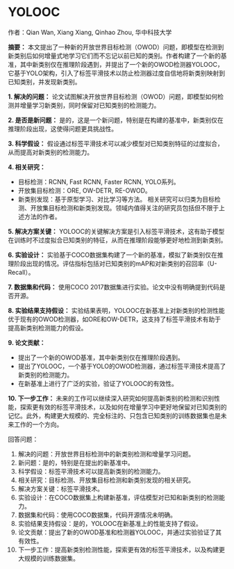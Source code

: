 # YOLOOC

作者：Qian Wan, Xiang Xiang, Qinhao Zhou, 华中科技大学

**摘要：** 本文提出了一种新的开放世界目标检测（OWOD）问题，即模型在检测到新类别后如何增量式地学习它们而不忘记以前已知的类别。作者构建了一个新的基准，其中新类别仅在推理阶段遇到，并提出了一个新的OWOD检测器YOLOOC，它基于YOLO架构，引入了标签平滑技术以防止检测器过度自信地将新类别映射到已知类别，并发现新类别。

**1. 解决的问题：** 论文试图解决开放世界目标检测（OWOD）问题，即模型如何检测并增量学习新类别，同时保留对已知类别的检测能力。

**2. 是否是新问题：** 是的，这是一个新问题，特别是在构建的基准中，新类别仅在推理阶段出现，这使得问题更具挑战性。

**3. 科学假设：** 假设通过标签平滑技术可以减少模型对已知类别特征的过度拟合，从而提高对新类别的检测能力。

**4. 相关研究：**

- 目标检测：RCNN, Fast RCNN, Faster RCNN, YOLO系列。
- 开放集目标检测：ORE, OW-DETR, RE-OWOD。
- 新类别发现：基于原型学习、对比学习等方法。 相关研究可以归类为目标检测、开放集目标检测和新类别发现。领域内值得关注的研究员包括但不限于上述方法的作者。

**5. 解决方案关键：** YOLOOC的关键解决方案是引入标签平滑技术，这有助于模型在训练时不过度拟合已知类别的特征，从而在推理阶段能够更好地检测到新类别。

**6. 实验设计：** 实验基于COCO数据集构建了一个新的基准，模拟了新类别仅在推理阶段出现的情况。评估指标包括对已知类别的mAP和对新类别的召回率（U-Recall）。

**7. 数据集和代码：** 使用COCO 2017数据集进行实验。论文中没有明确提到代码是否开源。

**8. 实验结果支持假设：** 实验结果表明，YOLOOC在新基准上对新类别的检测性能优于现有的OWOD检测器，如ORE和OW-DETR，这支持了标签平滑技术有助于提高新类别检测能力的假设。

**9. 论文贡献：**

- 提出了一个新的OWOD基准，其中新类别仅在推理阶段遇到。
- 提出了YOLOOC，一个基于YOLO的OWOD检测器，通过标签平滑技术提高了新类别的检测能力。
- 在新基准上进行了广泛的实验，验证了YOLOOC的有效性。

**10. 下一步工作：** 未来的工作可以继续深入研究如何提高新类别的检测和识别性能，探索更有效的标签平滑技术，以及如何在增量学习中更好地保留对已知类别的记忆。此外，构建更大规模的、完全标注的、只包含已知类别的训练数据集也是未来工作的一个方向。

回答问题：

1. 解决的问题：开放世界目标检测中的新类别检测和增量学习问题。
2. 新问题：是的，特别是在提出的新基准中。
3. 科学假设：标签平滑技术可以提高新类别的检测能力。
4. 相关研究：目标检测、开放集目标检测和新类别发现的相关研究。
5. 解决方案关键：标签平滑技术。
6. 实验设计：在COCO数据集上构建新基准，评估模型对已知和新类别的检测能力。
7. 数据集和代码：使用COCO数据集，代码开源情况未明确。
8. 实验结果支持假设：是的，YOLOOC在新基准上的性能支持了假设。
9. 论文贡献：提出了新的OWOD基准和检测器YOLOOC，并通过实验验证了其有效性。
10. 下一步工作：提高新类别检测性能，探索更有效的标签平滑技术，以及构建更大规模的训练数据集。